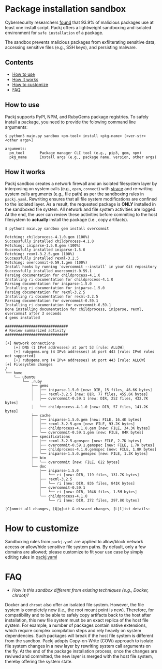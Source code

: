 # Package installation sandbox #

Cybersecurity researchers [found](https://arxiv.org/pdf/2112.10165.pdf) that 93.9% of malicious packages use at least one install script. Packj offers a lightweight sandboxing and isolated environment for `safe installation` of a package. 

The sandbox prevents malicious packages from exfilterating sensitive data, accessing sensitive files (e.g., SSH keys), and persisting malware.

## Contents ##

* [How to use](#how-to-use)
* [How it works](#how-it-works)
* [How to customize](#how-to-customize)
* [FAQ](#faq)

## How to use ##

Packj supports PyPI, NPM, and RubyGems package registries. To safely install a package, you need to provide the folowing command line arguments:

```
$ python3 main.py sandbox <pm-tool> install <pkg-name> [<ver-str> <other args>]

arguments:
  pm_tool       Package manager CLI tool (e.g., pip3, gem, npm)
  pkg_name      Install args (e.g., package name, version, other args)
```

## How it works ##

Packj sandbox creates a network firewall and an isolated filesystem layer by interposing on system calls (e.g., `open`, `connect`) with [strace](https://github.com/strace/strace) and re-writing system calls arguments (e.g., file path) as per the sandboxing rules in `packj.yaml`. Rewriting ensures that all file system modifications are confined to the isolated layer. As a result, the requested package is **ONLY** installed in the sandboxed file system. All network and file system activities are logged. At the end, the user can review these activities before commiting to the host filesystem to **actually** install the package (i.e., copy artifacts).

```
$ python3 main.py sandbox gem install overcommit

Fetching: childprocess-4.1.0.gem (100%)
Successfully installed childprocess-4.1.0
Fetching: iniparse-1.5.0.gem (100%)
Successfully installed iniparse-1.5.0
Fetching: rexml-3.2.5.gem (100%)
Successfully installed rexml-3.2.5
Fetching: overcommit-0.59.1.gem (100%)
Install hooks by running `overcommit --install` in your Git repository
Successfully installed overcommit-0.59.1
Parsing documentation for childprocess-4.1.0
Installing ri documentation for childprocess-4.1.0
Parsing documentation for iniparse-1.5.0
Installing ri documentation for iniparse-1.5.0
Parsing documentation for rexml-3.2.5
Installing ri documentation for rexml-3.2.5
Parsing documentation for overcommit-0.59.1
Installing ri documentation for overcommit-0.59.1
Done installing documentation for childprocess, iniparse, rexml, overcommit after 3 seconds
4 gems installed

#############################
# Review summarized activity
#############################

[+] Network connections
	[+] DNS (1 IPv4 addresses) at port 53 [rule: ALLOW]
	[+] rubygems.org (4 IPv6 addresses) at port 443 [rule: IPv6 rules not supported]
	[+] rubygems.org (4 IPv4 addresses) at port 443 [rule: ALLOW]
[+] Filesystem changes
/
└── home
    └── ubuntu
        └── .ruby
            ├── gems
            │   ├── iniparse-1.5.0 [new: DIR, 15 files, 46.6K bytes]
            │   ├── rexml-3.2.5 [new: DIR, 77 files, 455.6K bytes]
            │   ├── overcommit-0.59.1 [new: DIR, 252 files, 432.7K bytes]
            │   └── childprocess-4.1.0 [new: DIR, 57 files, 141.2K bytes]
            ├── cache
            │   ├── iniparse-1.5.0.gem [new: FILE, 16.4K bytes]
            │   ├── rexml-3.2.5.gem [new: FILE, 93.2K bytes]
            │   ├── childprocess-4.1.0.gem [new: FILE, 34.3K bytes]
            │   └── overcommit-0.59.1.gem [new: FILE, 84K bytes]
            ├── specifications
            │   ├── rexml-3.2.5.gemspec [new: FILE, 2.7K bytes]
            │   ├── overcommit-0.59.1.gemspec [new: FILE, 1.7K bytes]
            │   ├── childprocess-4.1.0.gemspec [new: FILE, 1.8K bytes]
            │   └── iniparse-1.5.0.gemspec [new: FILE, 1.3K bytes]
            ├── bin
            │   └── overcommit [new: FILE, 622 bytes]
            └── doc
                ├── iniparse-1.5.0
                │   └── ri [new: DIR, 119 files, 131.7K bytes]
                ├── rexml-3.2.5
                │   └── ri [new: DIR, 836 files, 841K bytes]
                ├── overcommit-0.59.1
                │   └── ri [new: DIR, 1046 files, 1.5M bytes]
                └── childprocess-4.1.0
                    └── ri [new: DIR, 272 files, 297.8K bytes]

[C]ommit all changes, [Q|q]uit & discard changes, [L|l]ist details:
```

# How to customize #

Sandboxing rules from `packj.yaml` are applied to allow/block network access or allow/hide sensitive file system paths. By default, only a few domains are allowed; please customize to fit your use case by simply editing rules in [packj.yaml](https://github.com/ossillate-inc/packj/blob/main/packj.yaml)

# FAQ #

- _How is this sandbox different from existing techniques (e.g., Docker, chroot)?_

Docker and `chroot` also offer an isolated file system. However, the file system is completely new (i.e., the root mount point is new). Therefore, for compatibility and to be able to safely copy artifacts back to the host after installation, this new file system must be an exact replica of the host file system. For example, a number of packages contain native extensions, which require complex compilation steps and rely heavily on system dependencies. Such packages will break if the host file system is different from the sandbox. Packj adopts Copy-on-Write (COW) approach to isolate file system changes in a new layer by rewriting system call arguments on the fly. At the end of the package installation process, once the changes are reviwed and committed, the new layer is merged with the host file system, thereby offering the system state.
